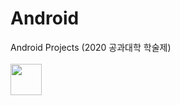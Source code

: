 # Android
Android Projects (2020 공과대학 학술제) <br><br>
<image src="https://user-images.githubusercontent.com/59801728/114869071-8b255d80-9e31-11eb-8804-67f195cab856.png" height="50">
